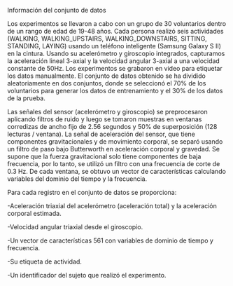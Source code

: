 Información del conjunto de datos

Los experimentos se llevaron a cabo con un grupo de 30 voluntarios dentro de un rango de edad de 19-48 años. Cada persona realizó seis actividades (WALKING, WALKING_UPSTAIRS, WALKING_DOWNSTAIRS, SITTING, STANDING, LAYING) usando un teléfono inteligente (Samsung Galaxy S II) en la cintura. Usando su acelerómetro y giroscopio integrados, capturamos la aceleración lineal 3-axial y la velocidad angular 3-axial a una velocidad constante de 50Hz. Los experimentos se grabaron en video para etiquetar los datos manualmente. El conjunto de datos obtenido se ha dividido aleatoriamente en dos conjuntos, donde se seleccionó el 70% de los voluntarios para generar los datos de entrenamiento y el 30% de los datos de la prueba.

Las señales del sensor (acelerómetro y giroscopio) se preprocesaron aplicando filtros de ruido y luego se tomaron muestras en ventanas corredizas de ancho fijo de 2.56 segundos y 50% de superposición (128 lecturas / ventana). La señal de aceleración del sensor, que tiene componentes gravitacionales y de movimiento corporal, se separó usando un filtro de paso bajo Butterworth en aceleración corporal y gravedad. Se supone que la fuerza gravitacional solo tiene componentes de baja frecuencia, por lo tanto, se utilizó un filtro con una frecuencia de corte de 0.3 Hz. De cada ventana, se obtuvo un vector de características calculando variables del dominio del tiempo y la frecuencia.


Para cada registro en el conjunto de datos se proporciona:

   -Aceleración triaxial del acelerómetro (aceleración total) y la aceleración corporal estimada.
   
   -Velocidad angular triaxial desde el giroscopio.
    
   -Un vector de características 561 con variables de dominio de tiempo y frecuencia.
    
   -Su etiqueta de actividad.
    
   -Un identificador del sujeto que realizó el experimento.
